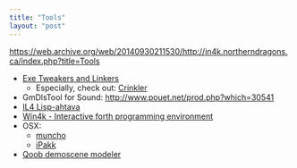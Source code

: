 ```yaml
---
title: "Tools"
layout: "post"
---
```


https://web.archive.org/web/20140930211530/http://in4k.northerndragons.ca/index.php?title=Tools

* [Exe Tweakers and Linkers](exe-tweakers-and-linkers)
    * Especially, check out: [Crinkler](crinkler)
* GmDlsTool for Sound: http://www.pouet.net/prod.php?which=30541
* [IL4 Lisp-ahtava](il4-lisp-ahtava)
* [Win4k - Interactive forth programming environment](http://neoscientists.org/~plex/win4k/index.html)
* OSX:
    * [muncho](http://www.pouet.net/prod.php?which=51324)
    * [iPakk](http://www.pouet.net/prod.php?which=29185)
* [Qoob demoscene modeler](http://qoob.weebly.com/)
